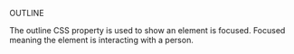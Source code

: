 

OUTLINE

The outline CSS property is used to show an element is focused. Focused meaning the element is interacting with a person. 
